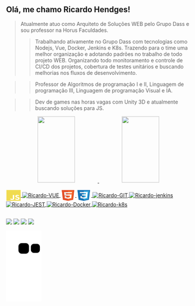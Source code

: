 ## Olá, me chamo Ricardo Hendges!
> Atualmente atuo como Arquiteto de Soluções WEB pelo Grupo Dass e sou professor na Horus Faculdades.
>> Trabalhando ativamente no Grupo Dass com tecnologias como Nodejs, Vue, Docker, Jenkins e K8s.
>> Trazendo para o time uma melhor organização e adotando padrões no trabalho de todo projeto WEB.
>> Organizando todo monitoramento e controle de CI/CD dos projetos, cobertura de testes unitários e buscando melhorias nos fluxos de desenvolvimento.

>> Professor de Algoritmos de programação I e II, Linguagem de programação III, Linguagem de programação Visual e IA.

>> Dev de games nas horas vagas com Unity 3D e atualmente buscando soluções para JS.

<div align="center">
  <a href="https://github.com/ricardohendges">
  <img width="45%" height="180em" src="https://github-readme-stats.vercel.app/api?username=ricardohendges&show_icons=true&theme=merko&include_all_commits=true&count_private=true">
  <img width="45%" height="180em" src="https://github-readme-stats.vercel.app/api/top-langs/?username=ricardohendges&layout=compact&langs_count=7&theme=merko">
</div>
<div style="display: inline_block"><br>
  <img align="center" alt="Ricardo-Js" height="30" width="40" src="https://raw.githubusercontent.com/devicons/devicon/master/icons/javascript/javascript-plain.svg">
  <img align="center" alt="Ricardo-VUE" height="30" width="40" src="https://cdn.jsdelivr.net/gh/devicons/devicon/icons/vuejs/vuejs-original.svg">
  <img align="center" alt="Ricardo-HTML" height="30" width="40" src="https://raw.githubusercontent.com/devicons/devicon/master/icons/html5/html5-original.svg">
  <img align="center" alt="Ricardo-CSS" height="30" width="40" src="https://raw.githubusercontent.com/devicons/devicon/master/icons/css3/css3-original.svg">
  <img align="center" alt="Ricardo-GIT" height="30" width="40" src="https://cdn.jsdelivr.net/gh/devicons/devicon/icons/git/git-original.svg">
  <img align="center" alt="Ricardo-jenkins" height="30" width="40" src="https://cdn.jsdelivr.net/gh/devicons/devicon/icons/jenkins/jenkins-original.svg">
  <img align="center" alt="Ricardo-JEST" height="30" width="40" src="https://cdn.jsdelivr.net/gh/devicons/devicon/icons/jest/jest-plain.svg">
  <img align="center" alt="Ricardo-Docker" height="30" width="40" src="https://cdn.jsdelivr.net/gh/devicons/devicon/icons/docker/docker-original.svg">
  <img align="center" alt="Ricardo-k8s" height="30" width="40" src="https://cdn.jsdelivr.net/gh/devicons/devicon/icons/kubernetes/kubernetes-plain.svg">
</div>

##
 
<div> 
  <a href="https://www.instagram.com/ricardojhendges" target="_blank"><img src="https://img.shields.io/badge/-Instagram-%23E4405F?style=for-the-badge&logo=instagram&logoColor=white" target="_blank"></a>
 	<a href="https://discord.gg/juUaaeXCrw" target="_blank"><img src="https://img.shields.io/badge/Discord-7289DA?style=for-the-badge&logo=discord&logoColor=white" target="_blank"></a> 
  <a href = "mailto:ricardohe04@gmail.com"><img src="https://img.shields.io/badge/-Gmail-%23333?style=for-the-badge&logo=gmail&logoColor=white" target="_blank"></a>
  <a href="https://www.linkedin.com/in/ricardo-hendges-71790543/" target="_blank"><img src="https://img.shields.io/badge/-LinkedIn-%230077B5?style=for-the-badge&logo=linkedin&logoColor=white" target="_blank"></a> 
 
  ![Snake animation](https://github.com/ricardohendges/ricardohendges/blob/output/github-contribution-grid-snake.svg)
 
</div>
